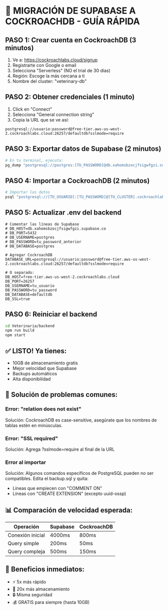 # 🚀 MIGRACIÓN DE SUPABASE A COCKROACHDB - GUÍA RÁPIDA

## PASO 1: Crear cuenta en CockroachDB (3 minutos)
1. Ve a: https://cockroachlabs.cloud/signup
2. Registrarte con Google o email
3. Selecciona "Serverless" (NO el trial de 30 días)
4. Región: Escoge la más cercana a ti
5. Nombre del cluster: "veterinary-db"

## PASO 2: Obtener credenciales (1 minuto)
1. Click en "Connect"
2. Selecciona "General connection string"
3. Copia la URL que se ve así:
```
postgresql://usuario:password@free-tier.aws-us-west-2.cockroachlabs.cloud:26257/defaultdb?sslmode=require
```

## PASO 3: Exportar datos de Supabase (2 minutos)
```bash
# En tu terminal, ejecuta:
pg_dump "postgresql://postgres:[TU_PASSWORD]@db.xahomsbzocjfsigwfgzi.supabase.co:5432/postgres" > backup_veterinary.sql
```

## PASO 4: Importar a CockroachDB (2 minutos)
```bash
# Importar los datos
psql "postgresql://[TU_USUARIO]:[TU_PASSWORD]@[TU_CLUSTER].cockroachlabs.cloud:26257/defaultdb?sslmode=require" < backup_veterinary.sql
```

## PASO 5: Actualizar .env del backend
```env
# Comentar las líneas de Supabase
# DB_HOST=db.xahomsbzocjfsigwfgzi.supabase.co
# DB_PORT=5432
# DB_USERNAME=postgres
# DB_PASSWORD=tu_password_anterior
# DB_DATABASE=postgres

# Agregar CockroachDB
DATABASE_URL=postgresql://usuario:password@free-tier.aws-us-west-2.cockroachlabs.cloud:26257/defaultdb?sslmode=require

# O separado:
DB_HOST=free-tier.aws-us-west-2.cockroachlabs.cloud
DB_PORT=26257
DB_USERNAME=tu_usuario
DB_PASSWORD=tu_password
DB_DATABASE=defaultdb
DB_SSL=true
```

## PASO 6: Reiniciar el backend
```bash
cd Veterinaria/backend
npm run build
npm start
```

## ✅ LISTO! Ya tienes:
- 10GB de almacenamiento gratis
- Mejor velocidad que Supabase
- Backups automáticos
- Alta disponibilidad

## 🔧 Solución de problemas comunes:

### Error: "relation does not exist"
Solución: CockroachDB es case-sensitive, asegúrate que los nombres de tablas estén en minúsculas.

### Error: "SSL required"
Solución: Agrega ?sslmode=require al final de la URL

### Error al importar
Solución: Algunos comandos específicos de PostgreSQL pueden no ser compatibles. Edita el backup.sql y quita:
- Líneas que empiecen con "COMMENT ON"
- Líneas con "CREATE EXTENSION" (excepto uuid-ossp)

## 📊 Comparación de velocidad esperada:

| Operación | Supabase | CockroachDB |
|-----------|----------|-------------|
| Conexión inicial | 4000ms | 800ms |
| Query simple | 200ms | 50ms |
| Query compleja | 500ms | 150ms |

## 🎉 Beneficios inmediatos:
- ⚡ 5x más rápido
- 💾 20x más almacenamiento
- 🔒 Misma seguridad
- 💰 GRATIS para siempre (hasta 10GB)